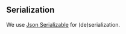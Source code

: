 ﻿## Serialization

We use [Json Serializable](https://pub.dev/packages/json_serializable) for (de)serialization.
